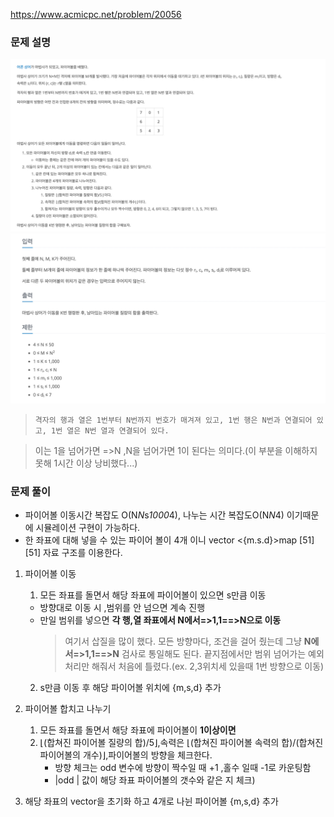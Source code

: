 https://www.acmicpc.net/problem/20056

### 문제 설명

<img src="./img1.png" width="900" heithg="500">
<img src="./img2.png" width="900" heithg="500">

> `격자의 행과 열은 1번부터 N번까지 번호가 매겨져 있고, 1번 행은 N번과 연결되어 있고, 1번 열은 N번 열과 연결되어 있다.`

> 이는 1을 넘어가면 =>N ,N을 넘어가면 1이 된다는 의미다.(이 부분을 이해하지 못해 1시간 이상 낭비했다...)

### 문제 풀이

- 파이어볼 이동시간 복잡도 O(N*N*s*1000*4), 나누는 시간 복잡도O(N*N*4) 이기때문에 시뮬레이션 구현이 가능하다.
- 한 좌표에 대해 넣을 수 있는 파이어 볼이 4개 이니 vector <{m.s.d}>map [51][51] 자료 구조를 이용한다.

1. 파이어볼 이동

   1. 모든 좌표를 돌면서 해당 좌표에 파이어볼이 있으면 s만큼 이동

   - 방향대로 이동 시 ,범위를 안 넘으면 계속 진행
   - 만일 범위를 넣으면 **각 행,열 좌표에서 N에서=>1,1==>N으로 이동**
     > 여기서 삽질을 많이 했다. 모든 방향마다, 조건을 걸어 줬는데 그냥 **N에서=>1,1==>N** 검사로 통일해도 된다.
     > 끝지점에서만 범위 넘어가는 예외 처리만 해줘서 처음에 틀렸다.(ex. 2,3위치세 있을때 1번 방향으로 이동)

   2. s만큼 이동 후 해당 파이어볼 위치에 {m,s,d} 추가

1. 파이어볼 합치고 나누기
   1. 모든 좌표를 돌면서 해당 좌표에 파이어볼이 **1이상이면**
   2. ⌊(합쳐진 파이어볼 질량의 합)/5⌋,속력은 ⌊(합쳐진 파이어볼 속력의 합)/(합쳐진 파이어볼의 개수)⌋,파이어볼의 방향을 체크한다.
      - 방향 체크는 odd 변수에 방향이 짝수일 때 +1 ,홀수 일때 -1로 카운팅함
      - |odd | 값이 해당 좌표 파이어볼의 갯수와 같은 지 체크)
1. 해당 좌표의 vector을 초기화 하고 4개로 나뉜 파이어볼 {m,s,d} 추가
